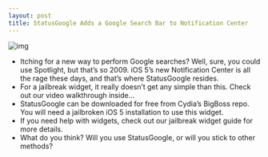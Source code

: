 ```yaml
---
layout: post
title: StatusGoogle Adds a Google Search Bar to Notification Center
---
```

![img](http://media.idownloadblog.com/wp-content/uploads/2011/10/StatusGoogle.png)
* Itching for a new way to perform Google searches? Well, sure, you could use Spotlight, but that’s so 2009. iOS 5’s new Notification Center is all the rage these days, and that’s where StatusGoogle resides.
* For a jailbreak widget, it really doesn’t get any simple than this. Check out our video walkthrough inside…
* StatusGoogle can be downloaded for free from Cydia’s BigBoss repo. You will need a jailbroken iOS 5 installation to use this widget.
* If you need help with widgets, check out our jailbreak widget guide for more details.
* What do you think? Will you use StatusGoogle, or will you stick to other methods?

